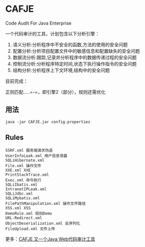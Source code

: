 # CAFJE
Code Audit For Java Enterprise

一个代码审计的工具，计划包含以下分析引擎：

1. 语义分析:分析程序中不安全的函数,方法的使用的安全问题
2. 配置分析:分析项目配置文件中的敏感信息和配置缺失的安全问题
3. 数据流分析:跟踪,记录并分析程序中的数据传递过程的安全问题
4. 控制流分析:分析程序特定时间,状态下执行操作指令的安全问题
5. 结构分析:分析程序上下文环境,结构中的安全问题

目前完成：

正则匹配.....=-=，即引擎2（部分），规则还需优化

## 用法

```
java -jar CAFJE.jar config.properties
```

## Rules

```
SSRF.xml 服务端请求伪造
UserInfoLeak.xml 用户信息泄露
SQLiHibernate.xml
File.xml 操作文件
XXE.xml XXE
PrintStackTrace.xml 
Exec.xml 命令执行
SQLiIbatis.xml
IntranetIPLeak.xml
SQLiJdbc.xml
SQLiMybatis.xml
FilePathManipulation.xml 操作文件路径
XSS.xml XSS
DemoRule.xml 规则Demo
URL-Redirect.xml
ObjectDeserialization.xml 反序列化
FileUpload.xml 文件上传
```

更多：[CAFJE 又一个Java Web代码审计工具](http://eveino.com/216.html)